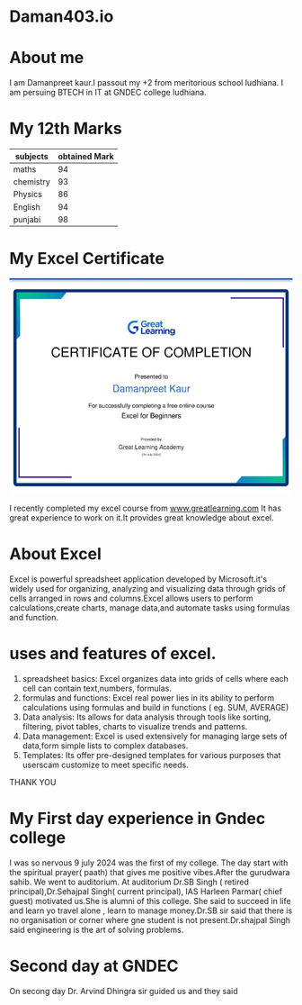 
# Daman403.io                     

# About me


I am Damanpreet kaur.I passout my +2 from meritorious school ludhiana. I am persuing BTECH in IT at GNDEC college ludhiana.

# My 12th Marks

|subjects| obtained Mark|
|---------|-------------|
|maths| 94|
| chemistry| 93|
|Physics| 86|
|English| 94|
| punjabi| 98|

# My Excel Certificate 

![certificate](IMG-20240723-WA0001.jpg)

I recently completed my excel course from www.greatlearning.com It has great experience to work on it.It provides great knowledge about excel.

# About Excel
Excel is powerful spreadsheet application developed by Microsoft.it's  widely used for organizing, analyzing and visualizing data through grids of cells arranged in rows and columns.Excel allows users to perform calculations,create charts, manage data,and automate tasks using formulas and function.
# uses and features of excel.

1. spreadsheet basics: Excel organizes data into grids of cells where each cell can contain text,numbers, formulas.
2. formulas and functions: Excel real power lies in its ability to perform calculations using formulas and build in functions ( eg. SUM, AVERAGE)
3. Data analysis: Its allows for data analysis through tools like sorting, filtering, pivot tables, charts to visualize trends and patterns.
4. Data management: Excel is used extensively for managing large sets of data,form simple lists to complex databases.
5. Templates: Its offer pre-designed templates for various purposes that userscam customize to meet specific needs.

THANK YOU

# My First day experience in Gndec college 

I was so nervous 9 july 2024 was the first of my college. The day start with the spiritual prayer( paath) that gives me positive vibes.After the gurudwara sahib. We went to auditorium. At auditorium Dr.SB Singh ( retired principal),Dr.Sehajpal Singh( current principal), IAS Harleen Parmar( chief guest) motivated us.She is alumni of this college. She said to succeed in life and learn yo travel alone , learn to manage money.Dr.SB sir said that there is no organisation or corner where gne student is not present.Dr.shajpal Singh said engineering is the art of solving problems.

# Second day at GNDEC

On secong day Dr. Arvind Dhingra sir guided us and they said

